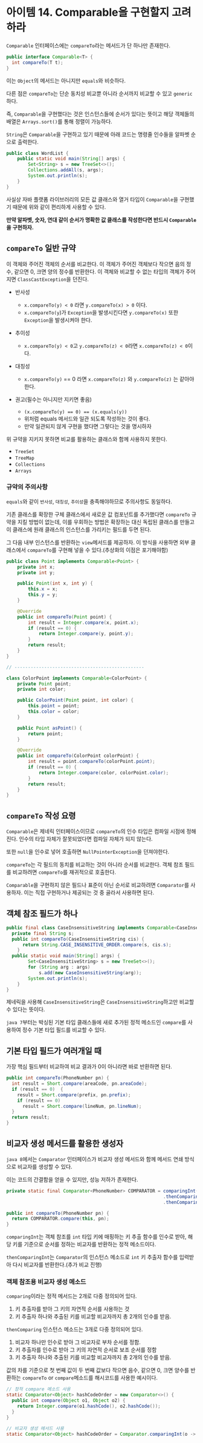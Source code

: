 # 아이템 14. Comparable을 구현할지 고려하라
`Comparable` 인터페이스에는 `compareTo`라는 메서드가 단 하나만 존재한다.
```java
public interface Comparable<T> {
  int compareTo(T t);
}
```

이는 `Object`의 메서드는 아니지만 `equals`와 비슷하다.

다른 점은 `compareTo`는 단순 동치성 비교뿐 아니라 순서까지 비교할 수 있고 `generic`하다. 

즉, `Comparable`을 구현했다는 것은 인스턴스들에 순서가 있다는 뜻이고 해당 객체들의 배열은 `Arrays.sort()`를 통해 정렬이 가능하다.

`String`은 `Comparable`을 구현하고 있기 때문에 아래 코드는 명령줄 인수들을 알파벳 순으로 출력한다.
```java
public class WordList {
    public static void main(String[] args) {
        Set<String> s = new TreeSet<>();
        Collections.addAll(s, args);
        System.out.println(s);
    }
}
```

사실상 자바 플랫폼 라이브러리의 모든 값 클래스와 열거 타입이 `Comparable`을 구현했기 때문에 위와 같이 편리하게 사용할 수 있다.

**만약 알파벳, 숫자, 연대 같이 순서가 명확한 값 클래스를 작성한다면 반드시 `Comparable`을 구현하자.**

## `compareTo` 일반 규약
이 객체와 주어진 객체의 순서를 비교한다. 이 객체가 주어진 객체보다 작으면 음의 정수, 같으면 0, 크면 양의 정수를 반환한다. 이 객체와 비교할 수 없는 타입의 객체가 주어지면
`ClassCastException`을 던진다.

* 반사성
  - `x.compareTo(y) < 0` 라면 `y.compareTo(x) > 0` 이다.
  - `x.compareTo(y`)가 `Exception`을 발생시킨다면 `y.compareTo(x)` 또한 `Exception`을 발생시켜야 한다.

* 추이성
  - `x.compareTo(y) < 0`고 `y.compareTo(z) < 0`라면 `x.compareTo(z) < 0`이다.

* 대칭성
  - `x.compareTo(y)` == 0 라면 `x.compareTo(z)` 와 `y.compareTo(z)` 는 같아야한다.

* 권고(필수는 아니지만 지키면 좋음)
  - `(x.compareTo(y) == 0) == (x.equals(y))`
  - 위처럼 equals 메서드와 일관 되도록 작성하는 것이 좋다.
  - 만약 일관되지 않게 구현을 했다면 그렇다는 것을 명시하자

위 규약을 지키지 못하면 비교를 활용하는 클래스와 함께 사용하지 못한다.
* `TreeSet`
* `TreeMap`
* `Collections`
* `Arrays`

### 규약의 주의사항
`equals`와 같이 `반사성`, `대칭성`, `추이성`을 충족해야하므로 주의사항도 동일하다.

기존 클래스를 확장한 구체 클래스에서 새로운 값 컴포넌트를 추가했다면 `compareTo` 규약을 지킬 방법이 없는데, 이를 우회하는 방법은 확장하는 대신 독립된 클래스를 만들고 이 클래스에 원래
클래스의 인스턴스를 가리키는 필드를 두면 된다.

그 다음 내부 인스턴스를 반환하는 `view`메서드를 제공하자. 이 방식을 사용하면 외부 클래스에서 `compareTo`를 구현해 넣을 수 있다.(추상화의 이점은 포기해야함)

```java
public class Point implements Comparable<Point> {
    private int x;
    private int y;

    public Point(int x, int y) {
        this.x = x;
        this.y = y;
    }

    @Override
    public int compareTo(Point point) {
        int result = Integer.compare(x, point.x);
        if (result == 0) {
            return Integer.compare(y, point.y);
        }
        return result;
    }
}

// ------------------------------------------------

class ColorPoint implements Comparable<ColorPoint> {
    private Point point;
    private int color;

    public ColorPoint(Point point, int color) {
        this.point = point;
        this.color = color;
    }

    public Point asPoint() {
        return point;
    }

    @Override
    public int compareTo(ColorPoint colorPoint) {
        int result = point.compareTo(colorPoint.point);
        if (result == 0) {
            return Integer.compare(color, colorPoint.color);
        }
        return result;
    }
}
```

## `compareTo` 작성 요령
`Comparable`은 제네릭 인터페이스이므로 `compareTo`의 인수 타입은 컴파일 시점에 정해진다. 인수의 타입 자체가 잘못되었다면 컴파일 자체가 되지 않는다.

또한 `null`을 인수로 넣어 호출하면 `NullPointerException`을 던져야한다.

`compareTo`는 각 필드의 동치를 비교하는 것이 아니라 순서를 비교한다. 객체 참조 필드를 비교하려면 `compareTo`를 재귀적으로 호출한다.

`Comparable`을 구현하지 않은 필드나 표준이 아닌 순서로 비교하려면 `Comparator`를 사용하자. 이는 직접 구현하거나 제공되는 것 중 골라서 사용하면 된다.

## 객체 참조 필드가 하나
```java
public final class CaseInsensitiveString implements Comparable<CaseInsensitiveString> {
  private final String s;
  public int compareTo(CaseInsensitiveString cis) {
      return String.CASE_INSENSITIVE_ORDER.compare(s, cis.s);
    }
  public static void main(String[] args) {
        Set<CaseInsensitiveString> s = new TreeSet<>();
        for (String arg : args)
            s.add(new CaseInsensitiveString(arg));
        System.out.println(s);
    }
}
```

제네릭을 사용해 `CaseInsensitiveString`은 `CaseInsensitiveString`하고만 비교할 수 있다는 뜻이다.

`java 7`부터는 박싱된 기본 타입 클래스들에 새로 추가된 정적 메소드인 `compare`를 사용하여 정수 기본 타입 필드를 비교할 수 있다.

## 기본 타입 필드가 여러개일 때
가장 핵심 필드부터 비교하여 비교 결과가 0이 아니라면 바로 반환하면 된다.
```java
public int compareTo(PhoneNumber pn) {
  int result = Short.compare(areaCode, pn.areaCode);
  if (result == 0)  {
    result = Short.compare(prefix, pn.prefix);
    if (result == 0)
      result = Short.compare(lineNum, pn.lineNum);
  }
  return result;
}
```
## 비교자 생성 메서드를 활용한 생성자
`java 8`에서는 `Comparator` 인터페이스가 비교자 생성 메서드와 함께 메서드 연쇄 방식으로 비교자를 생성할 수 있다.

이는 코드의 간결함을 얻을 수 있지만, 성능 저하가 존재한다.
```java
private static final Comparator<PhoneNumber> COMPARATOR = comparingInt((PhoneNumber pn) -> pn.areaCode)
                                                          .thenComparingInt(pn -> pn.prefix)
                                                          .thenComparingInt(pn -> pn.lineNum);

public int compareTo(PhoneNumber pn) {
  return COMPARATOR.compare(this, pn);
}
```
`comparingInt`는 객체 참조를 `int` 타입 키에 매핑하는 키 추출 함수를 인수로 받아, 해당 키를 기준으로 순서를 정하는 비교자를 반환하는 정적 메소드이다.

`thenComparingInt`는 `Comparator`의 인스턴스 메소드로 `int` 키 추출자 함수를 입력받아 다시 비교자를 반환한다.(추가 비교 진행)

### 객체 참조용 비교자 생성 메소드
`comparing`이라는 정적 메서드는 2개로 다중 정의되어 있다.
1. 키 추출자를 받아 그 키의 자연적 순서를 사용하는 것
2. 키 추출자 하나와 추출된 키를 비교할 비교자까지 총 2개의 인수를 받음. 

`thenComparing` 인스턴스 메소드는 3개로 다중 정의되어 있다.
1. 비교자 하나만 인수로 받아 그 비교자로 부차 순서를 정함.
2. 키 추출자를 인수로 받아 그 키의 자연적 순서로 보조 순서를 정함
3. 키 추출자 하나와 추출된 키를 비교할 비교자까지 총 2개의 인수를 받음.

값의 차를 기준으로 첫 번째 값이 두 번째 값보다 작으면 음수, 같으면 0, 크면 양수를 반환하는 `compareTo` or `compare`메소드를 해시코드를 사용한 예시이다.
```java
// 정적 compare 메소드 사용
static Comparator<Object> hashCodeOrder = new Comparator<>() {
  public int compare(Object o1, Object o2) {
    return Integer.compare(o1.hashCode(), o2.hashCode());
  }
}

// 비교자 생성 메서드 사용
static Comparator<Object> hashCodeOrder = Comparator.comparingInt(o -> o.hashCode());
```

